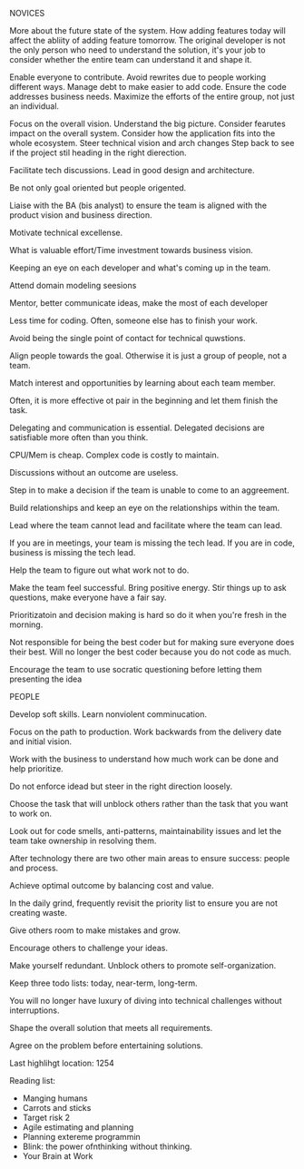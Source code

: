 NOVICES

More about the future state of the system. How adding features today will affect the abliity of adding feature tomorrow. The original developer is not the only person who need to understand the solution, it's your job to consider whether the entire team can understand it and shape it.

Enable everyone to contribute. Avoid rewrites due to people working different ways. Manage debt to make easier to add code. Ensure the code addresses business needs. Maximize the efforts of the entire group, not just an individual.

Focus on the overall vision.
Understand the big picture.
Consider fearutes impact on the overall system.
Consider how the application fits into the whole ecosystem.
Steer technical vision and arch changes
Step back to see if the project stil heading in the right dierection.

Facilitate tech discussions.
Lead in good design and architecture.

Be not only goal oriented but people origented.

Liaise with the BA (bis analyst) to ensure the team is aligned with the product vision and business direction.

Motivate technical excellense.

What is valuable effort/Time investment towards business vision.

Keeping an eye on each developer and what's coming up in the team.

Attend domain modeling seesions

Mentor, better communicate ideas, make the most of each developer

Less time for coding. Often, someone else has to finish your work.

Avoid being the single point of contact for technical quwstions.

Align people towards the goal. Otherwise it is just a group of people, not a team.

Match interest and opportunities by learning about each team member.

Often, it is more effective ot pair in the beginning and let them finish the task.

Delegating and communication is essential.
Delegated decisions are satisfiable more often than you think.

CPU/Mem is cheap. Complex code is costly to maintain.

Discussions without an outcome are useless.

Step in to make a decision if the team is unable to come to an aggreement.

Build relationships and keep an eye on the relationships within the team.

Lead where the team cannot lead and facilitate where the team can lead.

If you are in meetings, your team is missing the tech lead. If you are in code, business is missing the tech lead.

Help the team to figure out what work not to do.

Make the team feel successful.
Bring positive energy. Stir things up to ask questions, make everyone have a fair say.

Prioritizatoin and decision making is hard so do it when you're fresh in the morning.

Not responsible for being the best coder but for making sure everyone does their best.
Will no longer the best coder because you do not code as much.

Encourage the team to use socratic questioning before letting them presenting the idea

PEOPLE

Develop soft skills.
Learn nonviolent comminucation.

Focus on the path to production. Work backwards from the delivery date and initial vision.

Work with the business to understand how much work can be done and help prioritize.

Do not enforce idead but steer in the right direction loosely.

Choose the task that will unblock others rather than the task that you want to work on.

Look out for code smells, anti-patterns, maintainability issues and let the team take ownership in resolving them.

After technology there are two other main areas to ensure success: people and process.

Achieve optimal outcome by balancing cost and value.

In the daily grind, frequently revisit the priority list to ensure you are not creating waste.

Give others room to make mistakes and grow.

Encourage others to challenge your ideas.

Make yourself redundant.
Unblock others to promote self-organization.

Keep three todo lists: today, near-term, long-term.

You will no longer have luxury of diving into technical challenges without interruptions.

Shape the overall solution that meets all requirements.

Agree on the problem before entertaining solutions.



Last highlihgt location: 1254

Reading list:
* Manging humans
* Carrots and sticks
* Target risk 2
* Agile estimating and planning
* Planning extereme programmin
* Blink: the power ofnthinking without thinking.
* Your Brain at Work
